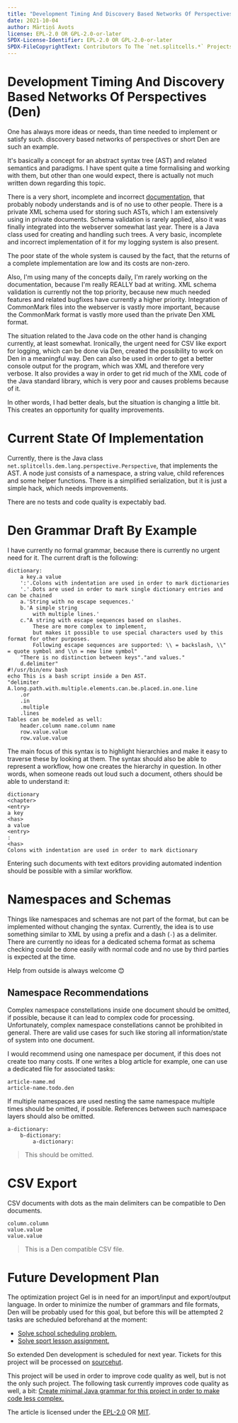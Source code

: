 ```yaml
---
title: "Development Timing And Discovery Based Networks Of Perspectives"
date: 2021-10-04
author: Mārtiņš Avots
license: EPL-2.0 OR GPL-2.0-or-later
SPDX-License-Identifier: EPL-2.0 OR GPL-2.0-or-later
SPDX-FileCopyrightText: Contributors To The `net.splitcells.*` Projects
---
```

# Development Timing And Discovery Based Networks Of Perspectives (Den)
One has always more ideas or needs,
than time needed to implement or satisfy such.
discovery based networks of perspectives or short Den are such an example.

It's basically a concept for an abstract syntax tree (AST)
and related semantics and paradigms.
I have spent quite a time formalising and working with them,
but other than one would expect,
there is actually not much written down regarding this topic.

There is a very short, incomplete and incorrect
[documentation](http://splitcells.net/net/splitcells/dem/lang/perspective/index.html),
that probably nobody understands and is of no use to other people.
There is a private XML schema used for storing such ASTs,
which I am extensively using in private documents.
Schema validation is rarely applied,
also it was finally integrated into the webserver somewhat last year.
There is a Java class used for creating and handling such trees.
A very basic, incomplete and incorrect implementation of it for my logging
system is also present.

The poor state of the whole system is caused by the fact,
that the returns of a complete implementation are low
and its costs are non-zero.

Also, I'm using many of the concepts daily,
I'm rarely working on the documentation,
because I'm really REALLY bad at writing.
XML schema validation is currently not the top priority,
because new much needed features and related bugfixes
have currently a higher priority.
Integration of CommonMark files into the webserver is vastly more important,
because the CommonMark format is vastly more used than the private Den
XML format.

The situation related to the Java code on the other hand is changing currently,
at least somewhat.
Ironically, the urgent need for CSV like export for logging,
which can be done via Den,
created the possibility to work on Den in a meaningful way.
Den can also be used in order to get a better console output for the program,
which was XML and therefore very verbose.
It also provides a way in order to get rid much of the XML code of the Java
standard library,
which is very poor and causes problems because of it.

In other words, I had better deals,
but the situation is changing a little bit.
This creates an opportunity for quality improvements.
# Current State Of Implementation
Currently, there is the Java class `net.splitcells.dem.lang.perspective.Perspective`,
that implements the AST.
A node just consists of a namespace, a string value, child references
and some helper functions.
There is a simplified serialization,
but it is just a simple hack,
which needs improvements.

There are no tests and code quality is expectably bad.
# Den Grammar Draft By Example
I have currently no formal grammar,
because there is currently no urgent need for it.
The current draft is the following:
```
dictionary:
    a key.a value
    ':'.Colons with indentation are used in order to mark dictionaries
    '.'.Dots are used in order to mark single dictionary entries and can be chained
    a.'String with no escape sequences.'
    b.'A simple string
        with multiple lines.'
    c."A string with escape sequences based on slashes.
        These are more complex to implement,
        but makes it possible to use special characters used by this format for other purposes.
        Following escape sequences are supported: \\ = backslash, \\" = quote symbol and \\n = new line symbol"
    "There is no distinction between keys"."and values."
    d.delimiter"
#!/usr/bin/env bash
echo This is a bash script inside a Den AST.
"delimiter
A.long.path.with.multiple.elements.can.be.placed.in.one.line
    .or
    .in
    .multiple
    .lines
Tables can be modeled as well:
    header.column name.column name
    row.value.value
    row.value.value
```
The main focus of this syntax is to highlight hierarchies and make it easy
to traverse these by looking at them.
The syntax should also be able to represent a workflow,
how one creates the hierarchy in question.
In other words, when someone reads out loud such a document,
others should be able to understand it:
```
dictionary
<chapter>
<entry>
a key
<has>
a value
<entry>
:
<has>
Colons with indentation are used in order to mark dictionary
```
Entering such documents with text editors providing automated indention
should be possible with a similar workflow.
# Namespaces and Schemas
Things like namespaces and schemas are not part of the format,
but can be implemented without changing the syntax.
Currently, the idea is to use something similar to XML by using a prefix
and a dash (`-`) as a delimiter.
There are currently no ideas for a dedicated schema format
as schema checking could be done easily with normal code and no
use by third parties is expected at the time.

Help from outside is always welcome 😊
## Namespace Recommendations
Complex namespace constellations inside one document should be omitted,
if possible,
because it can lead to complex code for processing.
Unfortunately, complex namespace constellations cannot be prohibited in general.
There are valid use cases for such like storing all information/state of system
into one document.

I would recommend using one namespace per document,
if this does not create too many costs.
If one writes a blog article for example,
one can use a dedicated file for associated tasks:
```
article-name.md
article-name.todo.den
```
If multiple namespaces are used nesting the same namespace multiple times
should be omitted,
if possible.
References between such namespace layers should also be omitted.
```
a-dictionary:
    b-dictionary:
        a-dictionary:
```
> This should be omitted.
# CSV Export
CSV documents with dots as the main delimiters can be compatible to Den
documents.
```
column.column
value.value
value.value
```
> This is a Den compatible CSV file.
# Future Development Plan
The optimization project Gel is in need for an import/input and export/output
language.
In order to minimize the number of grammars and file formats,
Den will be probably used for this goal,
but before this will be attempted 2 tasks are scheduled beforehand at the moment:
* [Solve school scheduling problem.](https://github.com/www-splitcells-net/net.splitcells.network/issues/8)
* [Solve sport lesson assignment.](https://github.com/www-splitcells-net/net.splitcells.network/issues/9)

So extended Den development is scheduled for next year.
Tickets for this project will be processed on [sourcehut](https://todo.sr.ht/~splitcells-net/net.splitcells.network).

This project will be used in order to improve code quality as well,
but is not the only such project.
The following task currently improves code quality as well,
a bit: [Create minimal Java grammar for this project in order to make code less complex.](https://github.com/www-splitcells-net/net.splitcells.network/issues/10)

The article is licensed under the [EPL-2.0](http://splitcells.net/net/splitcells/network/legal/licenses/EPL-2.0.txt)
OR [MIT](http://splitcells.net/net/splitcells/network/legal/licenses/MIT.txt).